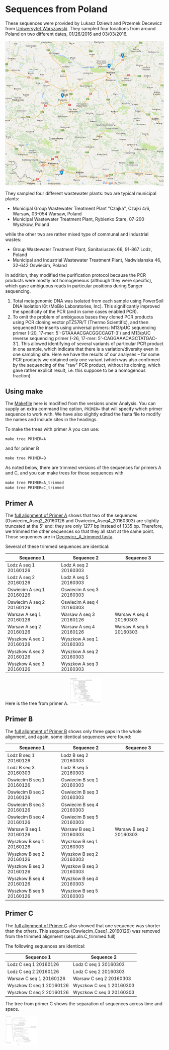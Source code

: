 # Sequences from Poland

These sequences were provided by Lukasz Dziewit and Przemek Decewicz from [Uniwersytet Warszawski](http://www.uw.edu.pl/). They sampled four locations from around Poland on two different dates, 01/26/2016 and 03/03/2016. 

[![alt text](Poland_crAssphage.png "crAssphage sampling sites in Poland")](https://drive.google.com/open?id=1iPazu6smwlTutk75UbrUBvlNb2Q&usp=sharing)

They sampled four different wastewater plants: two are typical municipal plants:

- Municipal Group Wastewater Treatment Plant "Czajka", Czajki 4/6, Warsaw, 03-054 Warsaw, Poland
- Municipal Wastewater Treatment Plant, Rybienko Stare, 07-200 Wyszkow, Poland

while the other two are rather mixed type of communal and industrial wastes:

- Group Wastewater Treatment Plant, Sanitariuszek 66, 91-867 Lodz, Poland
- Municipal and Industrial Wastewater Treatment Plant, Nadwislanska 46, 32-642 Oswiecim, Poland


In addition, they modified the purification protocol because the PCR products were mostly not homogeneous (although they were specific), which gave ambiguous reads in particular positions during Sanger sequencing. 

1. Total metagenomic DNA was isolated from each sample using PowerSoil DNA Isolation Kit (MoBio Laboratories, Inc). This significantly improved the specificity of the PCR (and in some cases enabled PCR).
2. To omit the problem of ambiguous bases they cloned PCR products using PCR cloning vector pTZ57R/T (Thermo Scientific), and then sequenced the inserts using universal primers: M13/pUC sequencing primer (-20, 17-mer: 5'-GTAAAACGACGGCCAGT-3') and M13/pUC reverse sequencing primer (-26, 17-mer: 5'-CAGGAAACAGCTATGAC-3'). This allowed identifying of several variants of particular PCR product in one sample, which indicate that there is a variation/diversity even in one sampling site. Here we have the results of our analyses – for some PCR products we obtained only one variant (which was also confirmed by the sequencing of the "raw" PCR product, without its cloning, which gave rather explicit result, i.e. this suppose to be a homogenous fraction).

## Using make

The [Makefile](Makefile) here is modified from the versions under Analysis. You can supply an extra command line option, `PRIMER=` that will specify which primer sequence to work with. We have also slightly edited the fasta file to modify the names and include sites in the headings. 

To make the trees with primer A you can use:

```
make tree PRIMER=A
```

and for primer B

```
make tree PRIMER=B
```

As noted below, there are trimmed versions of the sequences for primers A and C, and you can make trees for those sequences with

```
make tree PRIMER=A_trimmed
make tree PRIMER=C_trimmed
```

## Primer A

The [full alignment of Primer A](seqs.aln.A.full) shows that two of the sequences (Oswiecim_Aseq2_20160126 and Oswiecim_Aseq4_20160303) are slightly truncated at the 5' end: they are only 1277 bp instead of 1335 bp. Therefore, we trimmed the other sequences so that they all start at the same point. Those sequences are in [Decewicz_A_trimmed.fasta](Decewicz_A_trimmed.fasta).

Several of these trimmed sequences are identical:

Sequence 1 | Sequence 2 | Sequence 3 
--- | --- | ---
Lodz A seq 1 20160126 | Lodz A seq 2 20160303 | 
Lodz A seq 2 20160126 | Lodz A seq 5 20160303 |
Oswiecim A seq 1 20160126 | Oswiecim A seq 3 20160303 | 
Oswiecim A seq 2 20160126 | Oswiecim A seq 4 20160303 | 
Warsaw A seq 1 20160126 | Warsaw A seq 3 20160126 | Warsaw A seq 4 20160303
Warsaw A seq 2 20160126 | Warsaw A seq 4 20160126 | Warsaw A seq 5 20160303
Wyszkow A seq 1 20160126 | Wyszkow A seq 1 20160303 | 
Wyszkow A seq 2 20160126 | Wyszkow A seq 2 20160303 | 
Wyszkow A seq 3 20160126 | Wyszkow A seq 3 20160303 | 


Here is the tree from primer A. 
[<img src="TreeA.png" alt="Primer A tree, click for a larger version" style="width: 100px;"/>](TreeA.png)


## Primer B

The [full alignment of Primer B](seqs.aln.B.full) shows only three gaps in the whole alignment, and again, some identical sequences were found:

Sequence 1 | Sequence 2 | Sequence 3 
--- | --- | ---
Lodz B seq 1 20160126 | Lodz B seq 2 20160303 | 
Lodz B seq 3 20160303 | Lodz B seq 5 20160303 | 
Oswiecim B seq 1 20160126 | Oswiecim B seq 1 20160303 | 
Oswiecim B seq 2 20160126 | Oswiecim B seq 3 20160303 | 
Oswiecim B seq 3 20160126 | Oswiecim B seq 4 20160303 | 
Oswiecim B seq 4 20160126 | Oswiecim B seq 5 20160303 | 
Warsaw B seq 1 20160126 | Warsaw B seq 1 20160303 | Warsaw B seq 2 20160303
Wyszkow B seq 1 20160126 | Wyszkow B seq 1 20160303 | 
Wyszkow B seq 2 20160126 | Wyszkow B seq 2 20160303 | 
Wyszkow B seq 3 20160126 | Wyszkow B seq 3 20160303 | 
Wyszkow B seq 4 20160126 | Wyszkow B seq 4 20160303 | 
Wyszkow B seq 5 20160126 | Wyszkow B seq 5 20160303 | 

## Primer C

The [full alignment of Primer C](seqs.aln.C.full) also showed that one sequence was shorter than the others. This sequence (Oswiecim_Cseq1_20160126) was removed from the trimmed alignment (seqs.aln.C_trimmed.full)

The following sequences are identical:

Sequence 1 | Sequence 2
--- | ---
Lodz C seq 1 20160126 | Lodz C seq 1 20160303
Lodz C seq 2 20160126 | Lodz C seq 2 20160303
Warsaw C seq 1 20160126 | Warsaw C seq 2 20160303
Wyszkow C seq 1 20160126 | Wyszkow C seq 1 20160303
Wyszkow C seq 2 20160126 | Wyszkow C seq 3 20160303



The tree from primer C shows the separation of sequences across time and space.

[<img src="TreeC.png" alt="Primer C tree, click for a larger version" style="width: 100px;"/>](TreeC.png)

